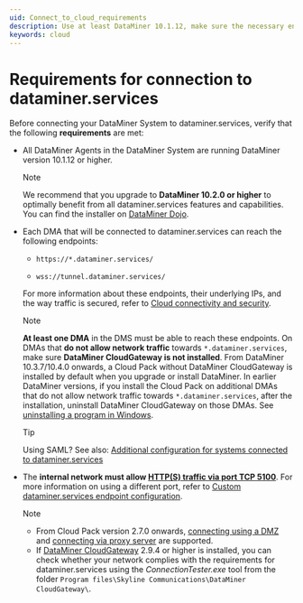 ```yaml
---
uid: Connect_to_cloud_requirements
description: Use at least DataMiner 10.1.12, make sure the necessary endpoints can be reached, and allow HTTPS traffic via port TCP 5100 on the internal network.
keywords: cloud
---
```


# Requirements for connection to dataminer.services

Before connecting your DataMiner System to dataminer.services, verify that the following **requirements** are met:

- All DataMiner Agents in the DataMiner System are running DataMiner version 10.1.12 or higher.

  > [!Note]
  > We recommend that you upgrade to **DataMiner 10.2.0 or higher** to optimally benefit from all dataminer.services features and capabilities. You can find the installer on [DataMiner Dojo](https://community.dataminer.services/dataminer-cloud-pack/).

- Each DMA that will be connected to dataminer.services can reach the following endpoints:

  - ``https://*.dataminer.services/``

  - ``wss://tunnel.dataminer.services/``

  For more information about these endpoints, their underlying IPs, and the way traffic is secured, refer to [Cloud connectivity and security](xref:Cloud_connectivity_and_security#connecting-to-dataminerservices).

  > [!NOTE]
  > **At least one DMA** in the DMS must be able to reach these endpoints. On DMAs that **do not allow network traffic** towards `*.dataminer.services`, make sure **DataMiner CloudGateway is not installed**. From DataMiner 10.3.7/10.4.0 onwards<!-- RN 36085 -->, a Cloud Pack without DataMiner CloudGateway is installed by default when you upgrade or install DataMiner. In earlier DataMiner versions, if you install the Cloud Pack on additional DMAs that do not allow network traffic towards `*.dataminer.services`, after the installation, uninstall DataMiner CloudGateway on those DMAs. See [uninstalling a program in Windows](https://support.microsoft.com/en-us/windows/uninstall-or-remove-apps-and-programs-in-windows-4b55f974-2cc6-2d2b-d092-5905080eaf98).

  > [!TIP]
  > Using SAML? See also: [Additional configuration for systems connected to dataminer.services](xref:SAML_config_to_connect_to_cloud)
  
- The **internal network must allow [HTTP(S) traffic via port TCP 5100](xref:Configuring_the_IP_network_ports#overview-of-ip-ports-used-in-a-dms)**. For more information on using a different port, refer to [Custom dataminer.services endpoint configuration](xref:Custom_cloud_endpoint_configuration).

  > [!NOTE]
  >
  > - From Cloud Pack version 2.7.0 onwards, [connecting using a DMZ](xref:Connect_to_cloud_with_DMZ) and [connecting via proxy server](xref:Connect_to_cloud_via_proxy) are supported.
  > - If [DataMiner CloudGateway](xref:DataMinerExtensionModules#cloudgateway) 2.9.4 or higher is installed, you can check whether your network complies with the requirements for dataminer.services using the *ConnectionTester.exe* tool from the folder `Program files\Skyline Communications\DataMiner CloudGateway\`.
